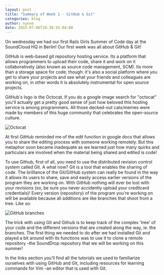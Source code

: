 ```yaml
---
layout: post
title: "Summary of Week 1 - GitHub & Git"
categories: blog
author: nynne
date: 2015-07-06T10:39:55-04:00
---
```


On wednesday we had our first Rails Girls Summer of Code day at the SoundCloud HQ in Berlin! Our first week was all about GitHub & Git!

GitHub is web-based git repository hosting service. Its a platform that allows programmers to upload their code, share it and work on it collaboratively (also known as source code management, SCM). Its more than a storage space for code, though: it's also a social platform where you get to share your projects and see what your friends and colleagues are working on, in other words it is absolutely instrumental for open source projects. 



GitHub's logo is the Octocat. If you do a google image search for "octocat" you'll actually get a pretty good sense of just how beloved this hosting service is among programmers. All those decked-out cats/memes were made by members of this huge community that celebrates the open-source culture. 

![Octocat](/images/Octocat.png)


At first GitHub reminded me of the edit function in google docs that allows you to share the editing process with someone working remotely. But this metaphor soon became inadequate as we learned just how many quirks and particulars are involved when the material being shared and edited is code!

To use Github, first of all, you need to use the distributed revision control system called Git. A what now? Git is a tool that enables the sharing of code. The brilliance of the Git/GitHub system can really be found in the way it allows its users to share, save and easily access earlier versions of the program they are working on. With GitHub nothing will ever be lost with your revisions (so, be sure you never accidently upload your creditcard credentials)! Every version (repository) of the program you're working on will be available because all additions are like branches that shoot from a tree. Like so:

![GitHub branches](/images/git_branches.png)

The trick with using Git and Github is to keep track of the complex 'tree' of your code and the different versions that are created along the way, ie. the branches. The first thing we needed to do after we had installed Git and played a bit around with its functions was to use it to clone a remote repository -the SoundDrop repository that we will be working on this summer!

In the links section you'll find all the tutorials we used to familiarize ourselves with using GitHub and Git, including resources for learning commands for Vim -an editor that is used with Git.